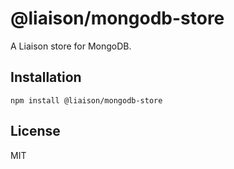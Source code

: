 # @liaison/mongodb-store

A Liaison store for MongoDB.

## Installation

```
npm install @liaison/mongodb-store
```

## License

MIT
